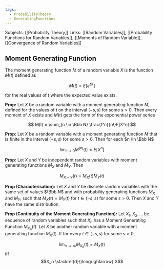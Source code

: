 ```yaml
---
tags:
  - ProbabilityTheory
  - GeneratingFunctions
---
```

Subjects: [[Probability Theory]]
Links: [[Random Variables]], [[Probability Functions for Random Variables]], [[Moments of Random Variable]], [[Convergence of Random Variables]]
## Moment Generating Function

The moment generating function $M$ of a random variable $X$ is the function $M(t)$ defined as 

$$
M(t) = E[e^{tX}]
$$

for the real values of $t$ where the expected value exists.

********Prop:******** Let $X$ be a random variable with a moment generating function $M$, defined for the values of $t$ on the interval $(-s, s)$ for some $s>0$. Then every moment of $X$ exists and $M(t)$ gets the form of the exponential power series 

$$
M(t) = \sum_{n \in \Bbb N} \frac{t^n}{n!}E[X^n]
$$

**Prop:** Let $X$ be a random variable with a moment generating function $M$ that is finite in the interval $(-s,s)$ for some $s>0$. Then for each $n  \in \Bbb N$

$$
\lim_{t\to 0}M^{(n)}(t) = E[X^n]
$$

**Prop:** Let $X$ and $Y$ be independent random variables with moment generating functions $M_X$  and $M_Y$. Then 

$$
M_{X+Y}(t) = M_X(t) M_Y(t)
$$

**Prop (Characterisation):** Let $X$ and $Y$ be discrete random variables with the same set of values $\Bbb N$ and with probability generating functions $M_X$ and $M_Y$, such that $M_X (t) = M_Y(t)$ for ${t \in (-s,s)}$ for some $s>0$. Then $X$ and $Y$ have the same distribution.

**Prop (Continuity of the Moment Generating Function):** Let $X_1, X_2, \dots$ be sequence of random variables such that $X_n$ has a Moment Generating Function $M_{X_n}(t)$. Let $X$ be another random variable with a moment generating function $M_X(t)$. If for every $t \in(-s,s)$ for some $s>0$,

$$
\lim_{n \to \infty} M_{X_n} (t)= M_X(t)
$$
iff $$X_n \stackrel{d}{\longrightarrow} X$$
